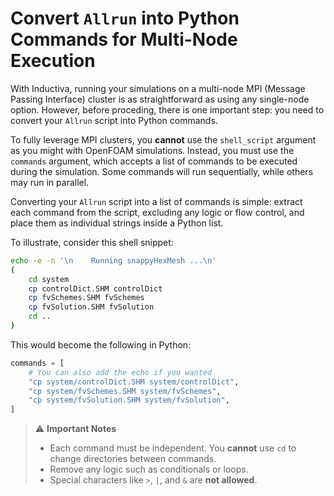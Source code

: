 # Convert `Allrun` into Python Commands for Multi-Node Execution
With Inductiva, running your simulations on a multi-node MPI (Message Passing Interface) cluster is as straightforward as 
using any single-node option. However, before proceding, there is one important step: you need to convert your `Allrun` 
script into Python commands.

To fully leverage MPI clusters, you **cannot** use the `shell_script` argument as you might with OpenFOAM simulations. 
Instead, you must use the `commands` argument, which accepts a list of commands to be executed during the simulation. 
Some commands will run sequentially, while others may run in parallel.

Converting your `Allrun` script into a list of commands is simple: extract each command from the script, excluding any logic or flow control, and place them as individual strings inside a Python list.

To illustrate, consider this shell snippet:

```bash
echo -e -n '\n    Running snappyHexMesh ...\n'
(
    cd system
    cp controlDict.SHM controlDict
    cp fvSchemes.SHM fvSchemes
    cp fvSolution.SHM fvSolution
    cd ..
)
```

This would become the following in Python:

```python
commands = [
    # You can also add the echo if you wanted
    "cp system/controlDict.SHM system/controlDict",
    "cp system/fvSchemes.SHM system/fvSchemes",
    "cp system/fvSolution.SHM system/fvSolution",
]
```

> ⚠️ **Important Notes**
>
> * Each command must be independent. You **cannot** use `cd` to change directories between commands.
> * Remove any logic such as conditionals or loops.
> * Special characters like `>`, `|`, and `&` are **not allowed**.